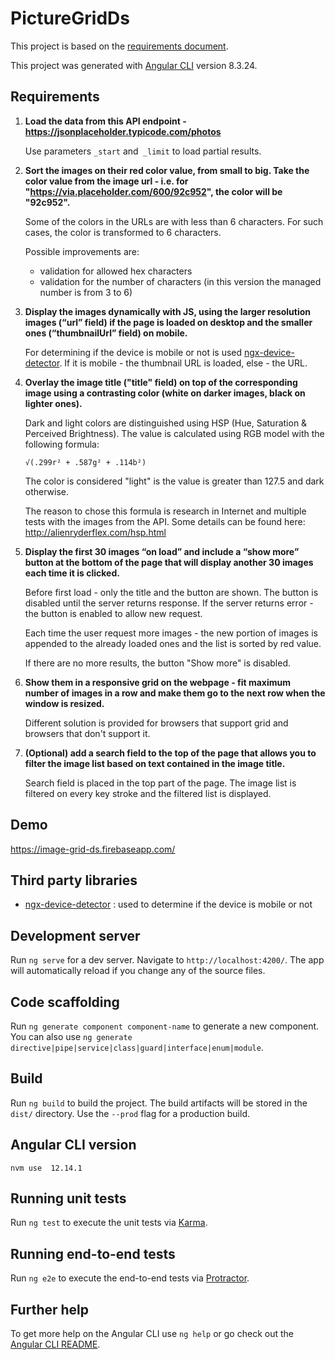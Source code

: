# PictureGridDs

This project is based on the [requirements  document](requirements.md).

This project was generated with [Angular CLI](https://github.com/angular/angular-cli) version 8.3.24.

## Requirements

1. **Load the data from this API endpoint - https://jsonplaceholder.typicode.com/photos** 

   Use parameters `_start` and` _limit` to load partial results. 

2. **Sort the images on their red color value, from small to big. Take the color value from the
   image url - i.e. for "https://via.placeholder.com/600/92c952", the color will be "92c952".** 
   
   Some of the colors in the URLs are with less than 6 characters. For such cases, the color is transformed to 6 characters. 
   
   Possible improvements are:
   
   * validation for allowed hex characters
   * validation for the number of characters (in this version the managed number is from 3 to 6)


3. **Display the images dynamically with JS, using the larger resolution images (“url” field) if the
   page is loaded on desktop and the smaller ones (“thumbnailUrl” field) on mobile.** 

   For determining if the device is mobile or not is used [ngx-device-detector](https://www.npmjs.com/package/ngx-device-detector). If it is mobile - the thumbnail URL is loaded, else - the URL.

4. **Overlay the image title ("title" field) on top of the corresponding image using a contrasting
   color (white on darker images, black on lighter ones).**

   Dark and light colors are distinguished using HSP (Hue, Saturation & Perceived Brightness). The value is calculated using RGB model with the following formula:

   ```
   √(.299r² + .587g² + .114b²)
   ```

   The color is considered "light" is the value is greater than 127.5 and dark otherwise.

   The reason to chose this formula is research in Internet and multiple tests with the images from the API. Some details can be found here: http://alienryderflex.com/hsp.html
   
5. **Display the first 30 images “on load” and include a “show more” button at the bottom of the
   page that will display another 30 images each time it is clicked.**

   Before first load - only the title and the button are shown. The button is disabled until the server returns response. If the server returns error - the button is enabled to allow new request.

   Each time the user request more images - the new portion of images is appended to the already loaded ones and the list is sorted by red value. 
   
   If there are no more results, the button "Show more" is disabled.
   
6. **Show them in a responsive grid on the webpage - fit maximum number of images in a row
   and make them go to the next row when the window is resized.**

   Different solution is provided for browsers that support grid and browsers that don't support it.

7. **(Optional) add a search field to the top of the page that allows you to filter the image list
   based on text contained in the image title.**

   Search field is placed in the top part of the page. The image list is filtered on every key stroke and the filtered list is displayed.


## Demo

https://image-grid-ds.firebaseapp.com/

## Third party libraries

* [ngx-device-detector](https://www.npmjs.com/package/ngx-device-detector) : used to determine if the device is mobile or not

## Development server

Run `ng serve` for a dev server. Navigate to `http://localhost:4200/`. The app will automatically reload if you change any of the source files.

## Code scaffolding

Run `ng generate component component-name` to generate a new component. You can also use `ng generate directive|pipe|service|class|guard|interface|enum|module`.

## Build

Run `ng build` to build the project. The build artifacts will be stored in the `dist/` directory. Use the `--prod` flag for a production build.

## Angular CLI version 
`nvm use  12.14.1`

## Running unit tests

Run `ng test` to execute the unit tests via [Karma](https://karma-runner.github.io).

## Running end-to-end tests

Run `ng e2e` to execute the end-to-end tests via [Protractor](http://www.protractortest.org/).

## Further help

To get more help on the Angular CLI use `ng help` or go check out the [Angular CLI README](https://github.com/angular/angular-cli/blob/master/README.md).
